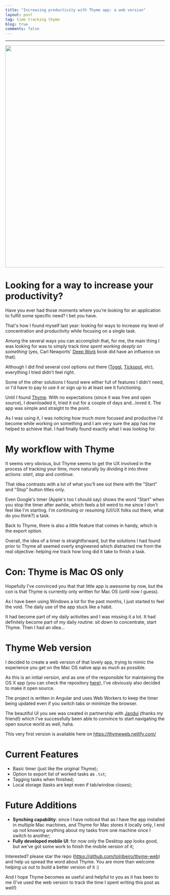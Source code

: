 ```yaml
---
title: "Increasing productivity with Thyme app: a web version"
layout: post
tag: time tracking thyme
blog: true
comments: false
---
```


------------------------------------

<div style="text-align:center" markdown="1">
<img src="https://user-images.githubusercontent.com/6345197/73285386-91430600-41bb-11ea-8016-cde93451d400.jpg" width="699" class="img-responsive center-block" />
</div>

# Looking for a way to increase your productivity?

Have you ever had those moments where you're looking for an application to fulfill some specific need? I bet you have.

That's how I found myself last year: looking for ways to increase my level of concentration and productivity while focusing on a single task.

Among the several ways you can accomplish that, for me, the main thing I was looking for was to simply track *time spent working deeply on something* (yes, Carl Newports' <a href="https://www.calnewport.com/books/deep-work/" target="_blank">Deep Work</a> book did have an influence on that).

Although I did find several cool options out there (<a href="https://toggl.com/">Toggl</a>, <a href="https://tickspot.com/" target="_blank">Tickspot</a>, etc),  everything I tried didn't feel right.

Some of the other solutions I found were either full of features I didn't need, or I'd have to pay to use it or sign up to at least see it functioning. 

Until I found <a href="https://joaomoreno.github.io/thyme/" target="_blank">Thyme</a>. With no expectations (since it was free and open source), I downloaded it, tried it out for a couple of days and...loved it. The app was simple and straight to the point. 

As I was using it, I was noticing how much more focused and productive I'd become while working on something and I am very sure the app has me helped to achieve that. I had finally found exactly what I was looking for.

# My workflow with Thyme

It seems very obvious, but Thyme seems to get the UX involved in the process of tracking your time, more naturally by dividing it into *three* actions: *start*, *stop* and *continue*. 

That idea contrasts with a lot of what you'll see out there with the "Start" and "Stop" button titles only. 
 
Even Google's timer (Apple's too I should say) shows the word "Start" when you stop the timer after awhile, which feels a bit weird to me since I don't feel like I'm starting. I'm continuing or resuming (UI/UX folks out there, what do you think?) a task. 

Back to Thyme, there is also a little feature that comes in handy, which is the export option.

Overall, the idea of a timer is straightforward, but the solutions I had found prior to Thyme all seemed overly engineered which distracted me from the real objective: helping me track how long did it take to finish a task.

# Con: Thyme is Mac OS only

Hopefully I've convinced you that that little app is awesome by now, but the con is that Thyme is currently only written for Mac OS (until now I guess). 

As I have been using Windows a lot for the past months, I just started to feel the void. The daily use of the app stuck like a habit.

It had become part of my daily activities and I was missing it a lot. It had definitely become part of my daily routine: sit down to concentrate, 
start Thyme. Then I had an idea...

# Thyme Web version

I decided to create a web version of that lovely app, trying to mimic the experience you get on the Mac OS native app as much as possible.

As this is an initial version, and as one of the responsible for maintaining the OS X app (you can check the repository <a href="https://github.com/joaomoreno/thyme" target="blank_">here</a>), I've obviously also decided to make it open source. 

The project is written in Angular and uses Web Workers to keep the timer being updated even if you switch tabs or minimize the browser. 

The beautiful UI you see was created in partnership with <a href="https://dribbble.com/jandui" target="blank_">Jandui</a> (thanks my friend!) which I've successfully been able to convince to start navigating the open source world as well, haha. 

This very first version is available here on <a href="https://thymeweb.netlify.com/">https://thymeweb.netlify.com/</a>

# Current Features

 - Basic timer (just like the original Thyme);
 - Option to export list of worked tasks as `.txt`;
 - Tagging tasks when finished;
 - Local storage (tasks are kept even if tab/window closes);

# Future Additions

- **Synching capability**: since I have noticed that as I have the app installed in multiple Mac machines, and Thyme for Mac stores it locally only, I end up not knowing anything about my tasks from one machine once I switch to another;
- **Fully developed mobile UI**: for now only the Desktop app looks good, but we've got some work to finish the mobile version of it;

Interested? please star the repo (<a href="https://github.com/tolribeiro/thyme-web" target="blank_">https://github.com/tolribeiro/thyme-web</a>) and help us spread the word about Thyme. You are more than welcome helping us out to build a better version of it :)

And I hope Thyme becomes as useful and helpful to you as it has been to me (I've used the web version to track the time I spent writing this post as well!)
